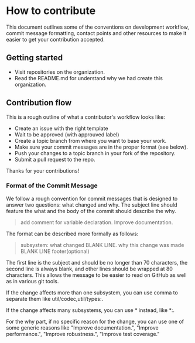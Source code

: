 # How to contribute

This document outlines some of the conventions on development workflow, commit message formatting, contact points and other
resources to make it easier to get your contribution accepted.

## Getting started

- Visit repositories on the organization.
- Read the README.md for understand why we had create this organization.

## Contribution flow

This is a rough outline of what a contributor's workflow looks like:

- Create an issue with the right template
- Wait to be approved (with approuved label)
- Create a topic branch from where you want to base your work.
- Make sure your commit messages are in the proper format (see below).
- Push your changes to a topic branch in your fork of the repository.
- Submit a pull request to the repo.

Thanks for your contributions!

### Format of the Commit Message

We follow a rough convention for commit messages that is designed to answer two
questions: what changed and why. The subject line should feature the what and
the body of the commit should describe the why.

>add comment for variable declaration.
Improve documentation.

The format can be described more formally as follows:

>subsystem: what changed
BLANK LINE.
why this change was made
BLANK LINE
footer(optional)

The first line is the subject and should be no longer than 70 characters, the
second line is always blank, and other lines should be wrapped at 80 characters.
This allows the message to be easier to read on GitHub as well as in various
git tools.

If the change affects more than one subsystem, you can use comma to separate them like util/codec,util/types:.

If the change affects many subsystems, you can use * instead, like *:.

For the why part, if no specific reason for the change,
you can use one of some generic reasons like "Improve documentation.",
"Improve performance.", "Improve robustness.", "Improve test coverage."